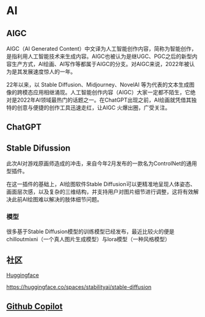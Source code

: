 # AI

## AIGC
AIGC（AI Generated Content）中文译为人工智能创作内容，简称为智能创作，是指利用人工智能技术来生成内容。AIGC也被认为是继UGC、PGC之后的新型内容生产方式，AI绘画、AI写作等都属于AIGC的分支。对AIGC来说，2022年被认为是其发展速度惊人的一年。

22年以来，以 Stable Diffusion、Midjourney、NovelAI 等为代表的文本生成图像的跨模态应用相继涌现。人工智能创作内容（AIGC）大家一定都不陌生，它绝对是2022年AI领域最热门的话题之一。在ChatGPT出现之前，AI绘画就凭借其独特的创意与便捷的创作工具迅速走红，让AIGC 火爆出圈，广受关注。

## ChatGPT

## Stable Difussion
此次AI对游戏原画师造成的冲击，来自今年2月发布的一款名为ControlNet的通用型插件。

在这一插件的基础上，AI绘图软件Stable Diffusion可以更精准地呈现人体姿态、画面层次感，以及复杂的三维结构，并支持用户对图片细节进行调整，这将有效解决此前AI绘图难以解决的肢体细节问题。

### 模型
很多基于Stable Diffusion模型的训练模型已经发布，最近比较火的便是chilloutmixni（一个真人图片生成模型）与lora模型（一种风格模型）

## 社区
[Huggingface](https://huggingface.co/)

https://huggingface.co/spaces/stabilityai/stable-diffusion

## [Github Copilot](https://github.com/features/copilot )
